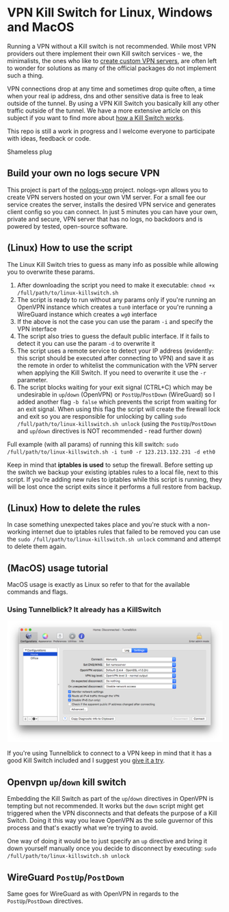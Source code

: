 # VPN Kill Switch for Linux, Windows and MacOS

Running a VPN without a Kill switch is not recommended. 
While most VPN providers out there implement their own Kill switch services - we, the minimalists, the ones who like to [create custom VPN servers](https://nologs-vpn.com), are often left to wonder for solutions as many of the official packages do not implement such a thing.

VPN connections drop at any time and sometimes drop quite often, a time when your real ip address, dns and other sensitive data is free to leak outside of the tunnel. 
By using a VPN Kill Switch you basically kill any other traffic outside of the tunnel. We have a more extensive article on this subject if you want to find more about [how a Kill Switch works](https://nologs-vpn.com/vpn-killswitch-what-is-do-you-need). 

This repo is still a work in progress and I welcome everyone to participate with ideas, feedback or code.

Shameless plug

## Build your own no logs secure VPN
This project is part of the [nologs-vpn](https://nologs-vpn.com) project. nologs-vpn allows you to create VPN servers hosted on your own VM server. For a small fee our service creates the server, installs the desired VPN service and generates client config so you can connect. In just 5 minutes you can have your own, private and secure, VPN server that has no logs, no backdoors and is powered by tested, open-source software.

## (Linux) How to use the script
The Linux Kill Switch tries to guess as many info as possible while allowing you to overwrite these params.

1. After downloading the script you need to make it executable: `chmod +x /full/path/to/linux-killswitch.sh`
2. The script is ready to run without any params only if you're running an OpenVPN instance which creates a `tun0` interface or you're running a WireGuard instance which creates a `wg0` interface
3. If the above is not the case you can use the param `-i` and specify the VPN interface
4. The script also tries to guess the default public interface. If it fails to detect it you can use the param `-d` to overwrite it
5. The script uses a remote service to detect your IP address (evidently: this script should be executed after connecting to VPN) and save it as the remote in order to whitelist the communication with the VPN server when applying the Kill Switch. If you need to overwrite it use the `-r` parameter.
6. The script blocks waiting for your exit signal (CTRL+C) which may be undesirable in `up`/`down` (OpenVPN) or `PostUp`/`PostDown` (WireGuard) so I added another flag `-b false` which prevents the script from waiting for an exit signal. When using this flag the script will create the firewall lock and exit so you are responsible for unlocking by calling `sudo /full/path/to/linux-killswitch.sh unlock` (using the `PostUp`/`PostDown` and `up`/`down` directives is NOT recommended - read further down)

Full example (with all params) of running this kill switch:
    `sudo /full/path/to/linux-killswitch.sh -i tun0 -r 123.213.132.231 -d eth0`

Keep in mind that __iptables is used__ to setup the firewall. Before setting up the switch we backup your existing iptables rules to a local file, next to this script. If you're adding new rules to iptables while this script is running, they will be lost once the script exits since it performs a full restore from backup.

## (Linux) How to delete the rules

In case something unexpected takes place and you're stuck with a non-working internet due to iptables rules that failed to be removed you can use the `sudo /full/path/to/linux-killswitch.sh unlock` command and attempt to delete them again.

## (MacOS) usage tutorial

MacOS usage is exactly as Linux so refer to that for the available commands and flags.

### Using Tunnelblick? It already has a KillSwitch

![Tunnelblick KillSwitch](./assets/tbks.png)

If you're using Tunnelblick to connect to a VPN keep in mind that it has a good Kill Switch included and I suggest you [give it a try](https://tunnelblick.net/cKillSwitch.html).

## Openvpn `up`/`down` kill switch

Embedding the Kill Switch as part of the `up`/`down` directives in OpenVPN is tempting but not recommended. It works but the `down` script might get triggered when the VPN disconnects and that defeats the purpose of a Kill Switch. Doing it this way you leave OpenVPN as the sole guvernor of this process and that's exactly what we're trying to avoid.

One way of doing it would be to just specify an `up` directive and bring it down yourself manually once you decide to disconnect by executing: `sudo /full/path/to/linux-killswitch.sh unlock`

## WireGuard `PostUp`/`PostDown`

Same goes for WireGuard as with OpenVPN in regards to the `PostUp`/`PostDown` directives.
